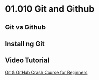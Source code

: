 # 01.010 Git and Github

## Git vs Github

## Installing Git

## Video Tutorial

[Git & GitHub Crash Course for Beginners](https://www.youtube.com/watch?v=SWYqp7iY_Tc)

